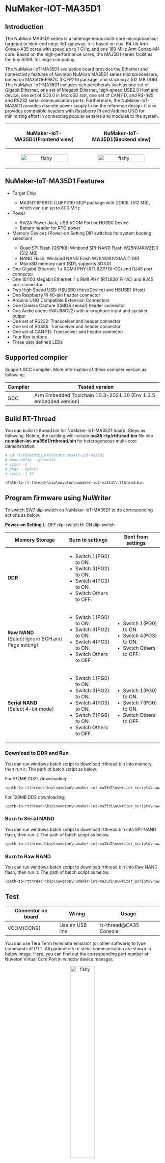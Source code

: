 # **NuMaker-IOT-MA35D1**

## **Introduction**

The NuMicro MA35D1 series is a heterogeneous multi-core microprocessor targeted to high-end edge IIoT gateway. It is based on dual 64-bit Arm Cortex-A35 cores with speed up to 1 GHz, and one 180 MHz Arm Cortex-M4 core. Based on the high-performance cores, the MA35D1 series facilities the tiny AI/ML for edge computing.

The NuMaker-IoT-MA35D1 evaluation board provides the Ethernet and connectivity features of Nuvoton NuMicro MA35D1 series microprocessors, based on MA35D16F987C (LQFP216 package, and stacking a 512 MB DDR). The NuMaker-IoT-MA35D1 includes rich peripherals such as one set of Gigabit Ethernet, one set of Megabit Ethernet, high-speed USB2.0 Host and device, one set of SD3.0 in MicroSD slot, one set of CAN FD, and RS-485 and RS232 serial communication ports. Furthermore, the NuMaker-IoT-MA35D1 provides discrete power supply to be the reference design. It also provides compatible headers with Raspberry Pi and Arduino UNO for minimizing effort in connecting popular sensors and modules to the system.

|<p align="center">NuMaker-IoT-MA35D1(Frontend view)</p>|<p align="center">NuMaker-IoT-MA35D1(Backend view)</p>|
|--|--|
|<p align="center"><img src="./figures/NuMaker-IoT-MA35D1_F.png" alt="fishy" class="bg-primary" width="80%"></p>|<p align="center"><img src="./figures/NuMaker-IoT-MA35D1_B.png" alt="fishy" class="bg-primary" width="80%"></p>|

## **NuMaker-IoT-MA35D1 Features**

<ul>
<li>Target Chip</li>
    <ul>
    <li>MA35D16F987C (LQFP216) MCP package with DDR3L (512 MB), which can run up to 800 MHz</li>
    </ul>
<li> Power </li>
    <ul>
    <li>5V/2A Power Jack, USB VCOM Port or HUSB0 Device</li>
    <li>Battery header for RTC power</li>
    </ul>
<li>Memory Devices (Power-on Setting DIP switches for system booting selection)</li>
  <ul>
    <li>Quad SPI Flash (QSPI0): Winbond SPI-NAND Flash W25N04KWZEIR (512 MB)</li>
    <li>NAND Flash: Winbond NAND Flash W29N08GVSIAA (1 GB)</li>
    <li>MicroSD memory card (SD1, supports SD3.0)</li>
  </ul>
<li>One Gigabit Ethernet: 1 x RGMII PHY (RTL8211FDI-CG) and RJ45 port connector</li>
<li>One 10/100 Megabit Ethernet: 1 x RMII PHY (RTL8201FI-VC) and RJ45 port connector</li>
<li>Two High Speed USB: HSUSB0 (Host/Device) and HSUSB1 (Host)</li>
<li>One Raspberry Pi 40-pin header connector</li>
<li>Arduino UNO Compatible Extension Connectors</li>
<li>One Camera Capture (CMOS sensor) header connector</li>
<li>One Audio codec (NAU88C22) with microphone input and speaker output</li>
<li>One set of RS232: Transceiver and header connector</li>
<li>One set of RS485: Transceiver and header connector</li>
<li>One set of CAN FD: Transceiver and header connector</li>
<li>Four Key buttons</li>
<li>Three user defined LEDs</li>
</ul>

## **Supported compiler**

Support GCC compiler. More information of these compiler version as following:

| Compiler | Tested version |
| -- | -- |
| GCC | Arm Embedded Toolchain 10.3-2021.10 (Env 1.3.5 embedded version)|

## **Build RT-Thread**

You can build rt-thread.bin for NuMaker-IoT-MA35D1 board. Steps as following. Notice, the building will include **ma35-rtp/rtthread.bin** file into **numaker-iot-ma35d1/rtthread.bin** for heterogeneous multi-core demonstration.

```bash
# cd rt-thread/bsp/nuvoton/numaker-iot-ma35d1
# menuconfig --generate
# scons -c
# pkgs --update
# scons -j 16

<Path-to-rt-thread>\bsp\nuvoton\numaker-iot-ma35d1\rtthread.bin
```

## **Program firmware using NuWriter**

To switch SW7 dip-switch on NuMaker-IoT-MA35D1 to do corresponding  actions as below.

**Power-on Setting**
L: OFF dip-switch
H: ON dip-switch

| Memory Storage | **Burn to** settings | **Boot from** settings |
|--|--|--|
| **DDR** | <ul><li>Switch 1(PG0) to ON.</li><li>Switch 3(PG2) to ON.</li><li>Switch 4(PG3) to ON.</li><li>Switch Others to OFF.</li></ul> |  |
| **Raw NAND**<br>(Select Ignore BCH and Page setting) | <ul><li>Switch 1(PG0) to ON.</li><li>Switch 3(PG2) to ON.</li><li>Switch 4(PG3) to ON.</li><li>Switch Others to OFF.</li></ul> | <ul><li>Switch 1(PG0) to ON.</li><li>Switch 4(PG3) to ON.</li><li>Switch Others to OFF.</li></ul> |
| **Serial NAND**<br>(Select 4-bit mode) | <ul><li>Switch 1(PG0) to ON.</li><li>Switch 3(PG2) to ON.</li><li>Switch 4(PG3) to ON.</li><li>Switch 7(PG6) to ON.</li><li>Switch Others to OFF.</li></ul> | <ul><li>Switch 1(PG0) to ON.</li><li>Switch 7(PG6) to ON.</li><li>Switch Others to OFF.</li></ul>

### **Download to DDR and Run**

You can run windows batch script to download rtthread.bin into memory, then run it. The path of batch script as below.

For 512MB DD3L downloading:
```bash
<path-to-rtthread>\bsp\nuvoton\numaker-iot-ma35d1\nuwriter_scripts\nuwriter_ddr3_512mb_download_and_run.bat
```

For 128MB DD2 downloading:
```bash
<path-to-rtthread>\bsp\nuvoton\numaker-iot-ma35d1\nuwriter_scripts\nuwriter_ddr2_128mb_download_and_run.bat
```

### **Burn to Serial NAND**

You can run windows batch script to download rtthread.bin into SPI-NAND flash, then run it. The path of batch script as below.

```bash
<path-to-rtthread>\bsp\nuvoton\numaker-iot-ma35d1\nuwriter_scripts\nuwriter_spinand_programming.bat
```

### **Burn to Raw NAND**

You can run windows batch script to download rtthread.bin into Raw NAND flash, then run it. The path of batch script as below.

```bash
<path-to-rtthread>\bsp\nuvoton\numaker-iot-ma35d1\nuwriter_scripts\nuwriter_nand_programming.bat
```

## **Test**

|Connector on board|Wiring|Usage|
|-|-|-|
|VCOM(CON9)|Use an USB line| rt-thread@CA35 Console |

You can use Tera Term terminate emulator (or other software) to type commands of RTT. All parameters of serial communication are shown in below image. Here, you can find out the corresponding port number of Nuvoton Virtual Com Port in window device manager.

<p align="center">
<img src="./figures/SerialSetting.png" alt="fishy" class="bg-primary" width="40%">
</p>
<br>

## **Purchase**

* [Nuvoton Direct](https://direct.nuvoton.com/en/numaker-iot-ma35d1-a1)

## **Resources**

* [Download Board Schematics](https://www.nuvoton.com/resource-download.jsp?tp_GUID=HL102022101207193137)
* [Download User Manual](https://www.nuvoton.com/resource-download.jsp?tp_GUID=UG132022101707255524)
* [Download Datasheet](https://www.nuvoton.com/resource-download.jsp?tp_GUID=DA00-MA35D16)
* [Download NuWriter](https://github.com/OpenNuvoton/MA35D1_NuWriter)
